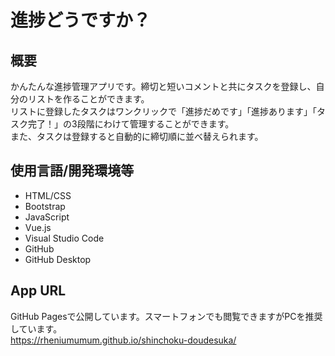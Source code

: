 # 進捗どうですか？

## 概要
かんたんな進捗管理アプリです。締切と短いコメントと共にタスクを登録し、自分のリストを作ることができます。<br>
リストに登録したタスクはワンクリックで「進捗だめです」「進捗あります」「タスク完了！」の3段階にわけて管理することができます。<br>
また、タスクは登録すると自動的に締切順に並べ替えられます。<br>
  
## 使用言語/開発環境等
 - HTML/CSS
 - Bootstrap
 - JavaScript
 - Vue.js
 - Visual Studio Code
 - GitHub
 - GitHub Desktop

## App URL
GitHub Pagesで公開しています。スマートフォンでも閲覧できますがPCを推奨しています。<br>
https://rheniumumum.github.io/shinchoku-doudesuka/

